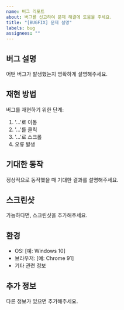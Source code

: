 ```yaml
---
name: 버그 리포트
about: 버그를 신고하여 문제 해결에 도움을 주세요.
title: "[BUGFIX] 문제 설명"
labels: bug
assignees: ""
---
```


## 버그 설명

어떤 버그가 발생했는지 명확하게 설명해주세요.

## 재현 방법

버그를 재현하기 위한 단계:

1. '...'로 이동
2. '...'를 클릭
3. '...'로 스크롤
4. 오류 발생

## 기대한 동작

정상적으로 동작했을 때 기대한 결과를 설명해주세요.

## 스크린샷

가능하다면, 스크린샷을 추가해주세요.

## 환경

- OS: [예: Windows 10]
- 브라우저: [예: Chrome 91]
- 기타 관련 정보

## 추가 정보

다른 정보가 있으면 추가해주세요.
